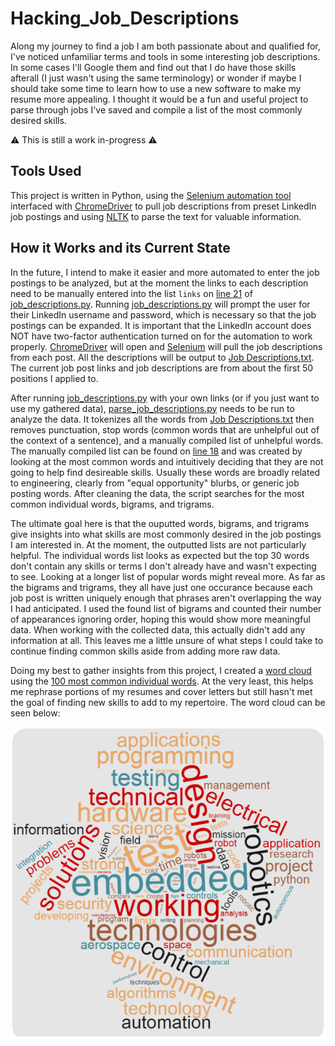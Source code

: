 # Hacking_Job_Descriptions
Along my journey to find a job I am both passionate about and qualified for, I've noticed unfamiliar terms and tools in some interesting job descriptions. In some cases I'll Google them and find out that I do have those skills afterall (I just wasn't using the same terminology) or wonder if maybe I should take some time to learn how to use a new software to make my resume more appealing. I thought it would be a fun and useful project to parse through jobs I've saved and compile a list of the most commonly desired skills.  

:warning: This is still a work in-progress :warning:  

## Tools Used
This project is written in Python, using the [Selenium automation tool](https://selenium-python.readthedocs.io/) interfaced with [ChromeDriver](https://chromedriver.chromium.org/) to pull job descriptions from preset LinkedIn job postings and using [NLTK](https://www.nltk.org/) to parse the text for valuable information.  

## How it Works and its Current State
In the future, I intend to make it easier and more automated to enter the job postings to be analyzed, but at the moment the links to each description need to be manually entered into the list <code>links</code> on [line 21](https://github.com/monk200/Hacking_Job_Descriptions/blob/ab7caca03e4f9b5a9e5da953bf4c56dcb5495701/job_descriptions.py#L21) of [job_descriptions.py](https://github.com/monk200/Hacking_Job_Descriptions/blob/main/job_descriptions.py). Running [job_descriptions.py](https://github.com/monk200/Hacking_Job_Descriptions/blob/main/job_descriptions.py) will prompt the user for their LinkedIn username and password, which is necessary so that the job postings can be expanded. It is important that the LinkedIn account does NOT have two-factor authentication turned on for the automation to work properly. [ChromeDriver](https://chromedriver.chromium.org/) will open and [Selenium](https://selenium-python.readthedocs.io/) will pull the job descriptions from each post. All the descriptions will be output to [Job Descriptions.txt](https://github.com/monk200/Hacking_Job_Descriptions/blob/main/Job%20Descriptions.txt). The current job post links and job descriptions are from about the first 50 positions I applied to.  

After running [job_descriptions.py](https://github.com/monk200/Hacking_Job_Descriptions/blob/main/job_descriptions.py) with your own links (or if you just want to use my gathered data), [parse_job_descriptions.py](https://github.com/monk200/Hacking_Job_Descriptions/blob/main/parse_job_descriptions.py) needs to be run to analyze the data. It tokenizes all the words from [Job Descriptions.txt](https://github.com/monk200/Hacking_Job_Descriptions/blob/main/Job%20Descriptions.txt) then removes punctuation, stop words (common words that are unhelpful out of the context of a sentence), and a manually compiled list of unhelpful words. The manually compiled list can be found on [line 18](https://github.com/monk200/Hacking_Job_Descriptions/blob/ab7caca03e4f9b5a9e5da953bf4c56dcb5495701/parse_job_descriptions.py#L18) and was created by looking at the most common words and intuitively deciding that they are not going to help find desireable skills. Usually these words are broadly related to engineering, clearly from "equal opportunity" blurbs, or generic job posting words. After cleaning the data, the script searches for the most common individual words, bigrams, and trigrams.  

The ultimate goal here is that the ouputted words, bigrams, and trigrams give insights into what skills are most commonly desired in the job postings I am interested in. At the moment, the outputted lists are not particularly helpful. The individual words list looks as expected but the top 30 words don't contain any skills or terms I don't already have and wasn't expecting to see. Looking at a longer list of popular words might reveal more. As far as the bigrams and trigrams, they all have just one occurance because each job post is written uniquely enough that phrases aren't overlapping the way I had anticipated. I used the found list of bigrams and counted their number of appearances ignoring order, hoping this would show more meaningful data. When working with the collected data, this actually didn't add any information at all. This leaves me a little unsure of what steps I could take to continue finding common skills aside from adding more raw data.  

Doing my best to gather insights from this project, I created a [word cloud](https://github.com/monk200/Hacking_Job_Descriptions/blob/main/wordCloud.PNG) using the [100 most common individual words](https://github.com/monk200/Hacking_Job_Descriptions/blob/main/individual_words.txt). At the very least, this helps me rephrase portions of my resumes and cover letters but still hasn't met the goal of finding new skills to add to my repertoire. The word cloud can be seen below:  

![wordCloud.PNG](https://github.com/monk200/Hacking_Job_Descriptions/blob/main/wordCloud.PNG)
